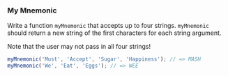 ### My Mnemonic

Write a function `myMnemonic` that accepts up to four strings. `myMnemonic`
should return a new string of the first characters for each string argument.

Note that the user may not pass in all four strings!

```javascript
myMnemonic('Must', 'Accept', 'Sugar', 'Happiness'); // => MASH
myMnemonic('We', 'Eat', 'Eggs'); // => WEE
```
